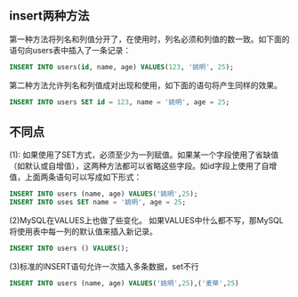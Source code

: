 ## insert两种方法
第一种方法将列名和列值分开了，在使用时，列名必须和列值的数一致。如下面的语句向users表中插入了一条记录：
```sql
INSERT INTO users(id, name, age) VALUES(123, '姚明', 25);
```

第二种方法允许列名和列值成对出现和使用，如下面的语句将产生同样的效果。
```sql
INSERT INTO users SET id = 123, name = '姚明', age = 25;
```

## 不同点
(1): 如果使用了SET方式，必须至少为一列赋值。如果某一个字段使用了省缺值（如默认或自增值），这两种方法都可以省略这些字段。如id字段上使用了自增值，上面两条语句可以写成如下形式：
```sql
INSERT INTO users (name, age) VALUES('姚明',25);
INSERT INTO uses SET name = '姚明', age = 25;
```

(2)MySQL在VALUES上也做了些变化。
如果VALUES中什么都不写，那MySQL将使用表中每一列的默认值来插入新记录。
```sql
INSERT INTO users () VALUES();
```

(3)标准的INSERT语句允许一次插入多条数据，set不行
```sql
INSERT INTO users (name, age) VALUES('姚明',25),('麦蒂',25)
```
